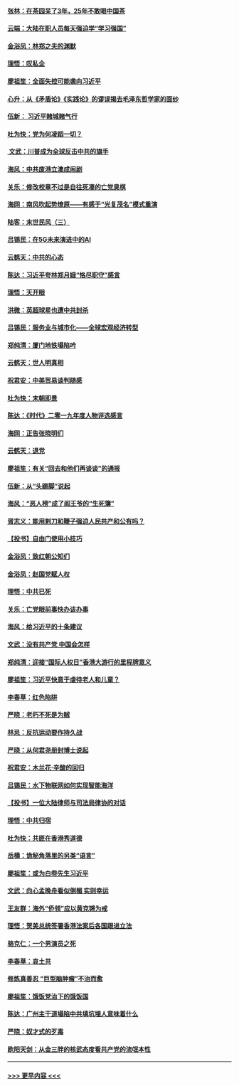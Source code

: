 #### [张林：在茶园呆了3年，25年不敢喝中国茶](../pages/nsc993/n11739240.md?t=12230922) 
#### [云端：大陆在职人员每天强迫学“学习强国”](../pages/nsc993/n11738735.md?t=12230922) 
#### [金浴凤：林郑之夫的渊默](../pages/nsc993/n11737735.md?t=12230922) 
#### [理悟：叹私企](../pages/nsc993/n11737715.md?t=12230922) 
#### [廖祖笙：全面失控可能袭向习近平](../pages/nsc993/n11737704.md?t=12230922) 
#### [心升：从《矛盾论》《实践论》的谬误揭去毛泽东哲学家的面纱](../pages/nsc993/n11736962.md?t=12230922) 
#### [伍新： 习近平赌城赌气行](../pages/nsc993/n11736929.md?t=12230922) 
#### [吐为快：党为何凌蹈一切？](../pages/nsc993/n11736915.md?t=12230922) 
#### [ 文武：川普成为全球反击中共的旗手](../pages/nsc993/n11736882.md?t=12230922) 
#### [海风：中共废港立澳成闹剧](../pages/nsc993/n11735857.md?t=12230922) 
#### [关乐：修改校章不过是自往死凑的亡党臭棋](../pages/nsc993/n11735097.md?t=12230922) 
#### [海网：南风吹起势燎原——有感于“光复茂名”模式重演](../pages/nsc993/n11732308.md?t=12230922) 
#### [陆客：末世民风（三）](../pages/nsc993/n11732211.md?t=12230922) 
#### [吕锡民：在5G未来演进中的AI](../pages/nsc993/n11730010.md?t=12230922) 
#### [云鹤天：中共的心态](../pages/nsc993/n11729906.md?t=12230922) 
#### [陈达：习近平夸林郑月娥“恪尽职守”感言](../pages/nsc993/n11729881.md?t=12230922) 
#### [理悟：天开眼](../pages/nsc993/n11729699.md?t=12230922) 
#### [洪微：英超球星也遭中共封杀](../pages/nsc993/n11727243.md?t=12230922) 
#### [吕锡民：服务业与城市化——全球宏观经济转型](../pages/nsc993/n11725845.md?t=12230922) 
#### [郑纯清：厦门地铁塌陷吟](../pages/nsc993/n11725813.md?t=12230922) 
#### [云鹤天：世人明真相](../pages/nsc993/n11725621.md?t=12230922) 
#### [祝君安：中美贸易谈判随感](../pages/nsc993/n11725609.md?t=12230922) 
#### [吐为快：末朝即景](../pages/nsc993/n11723365.md?t=12230922) 
#### [陈达：《时代》二零一九年度人物评选感言](../pages/nsc993/n11723337.md?t=12230922) 
#### [海网：正告张晓明们](../pages/nsc993/n11723228.md?t=12230922) 
#### [云鹤天：退党](../pages/nsc993/n11723056.md?t=12230922) 
#### [廖祖笙：有关“回去和他们再谈谈”的通报](../pages/nsc993/n11722442.md?t=12230922) 
#### [伍新：从“头踢脚”说起](../pages/nsc993/n11722429.md?t=12230922) 
#### [海风：“恶人榜”成了阎王爷的“生死簿”](../pages/nsc993/n11722272.md?t=12230922) 
#### [胥志义：能用剌刀和鞭子强迫人民共产和公有吗？](../pages/nsc993/n11720569.md?t=12230922) 
#### [【投书】自由门使用小技巧](../pages/nsc993/n11720180.md?t=12230922) 
#### [金浴凤：致红朝公知们](../pages/nsc993/n11720563.md?t=12230922) 
#### [金浴凤：赵国党赋人权](../pages/nsc993/n11720533.md?t=12230922) 
#### [理悟：中共已死](../pages/nsc993/n11720233.md?t=12230922) 
#### [关乐：亡党眼前事快办该办事](../pages/nsc993/n11719160.md?t=12230922) 
#### [海风：给习近平的十条建议](../pages/nsc993/n11717616.md?t=12230922) 
#### [文武：没有共产党 中国会怎样](../pages/nsc993/n11717584.md?t=12230922) 
#### [郑纯清：迎接“国际人权日”香港大游行的里程牌意义](../pages/nsc993/n11717417.md?t=12230922) 
#### [廖祖笙：习近平快意于虐待老人和儿童？](../pages/nsc993/n11715313.md?t=12230922) 
#### [李春草：红色陷阱](../pages/nsc993/n11715029.md?t=12230922) 
#### [严晓：老朽不死是为贼](../pages/nsc993/n11712910.md?t=12230922) 
#### [林忌：反抗运动要作持久战](../pages/nsc993/n11712623.md?t=12230922) 
#### [严晓：从何君尧册封博士说起](../pages/nsc993/n11712465.md?t=12230922) 
#### [祝君安：木兰花·辛酸的回归](../pages/nsc993/n11712381.md?t=12230922) 
#### [吕锡民：水下物联网如何实现智能海洋](../pages/nsc993/n11711158.md?t=12230922) 
#### [【投书】一位大陆律师与司法局律协的对话](../pages/nsc993/n11709675.md?t=12230922) 
#### [理悟：中共归宿](../pages/nsc993/n11710059.md?t=12230922) 
#### [吐为快：共匪在香港秀道德](../pages/nsc993/n11709979.md?t=12230922) 
#### [岳横：诡秘角落里的另类“语言”](../pages/nsc993/n11709792.md?t=12230922) 
#### [廖祖笙：或为白卷先生习近平](../pages/nsc993/n11708330.md?t=12230922) 
#### [文武：向心孟晚舟看似倒楣 实则幸运](../pages/nsc993/n11708236.md?t=12230922) 
#### [王友群：海外“侨领”应以黄克锵为戒](../pages/nsc993/n11706176.md?t=12230922) 
#### [理悟：贺美总统签署香港法案后各国跟进立法](../pages/nsc993/n11706853.md?t=12230922) 
#### [骆克仁：一个男演员之死](../pages/nsc993/n11706677.md?t=12230922) 
#### [李春草：哀土共](../pages/nsc993/n11706255.md?t=12230922) 
#### [修炼真善忍 “巨型脑肿瘤”不治而愈](../pages/nsc993/n11705340.md?t=12230922) 
#### [廖祖笙：饿饭党治下的饿饭国](../pages/nsc993/n11705085.md?t=12230922) 
#### [陈达：广州主干道塌陷中共填坑埋人意味着什么](../pages/nsc993/n11705046.md?t=12230922) 
#### [严晓：奴才式的歹毒](../pages/nsc993/n11704826.md?t=12230922) 
#### [欧阳天剑：从金三胖的核武态度看共产党的流氓本性](../pages/nsc993/n11702238.md?t=12230922) 

----
#### [ >>> 更早内容 <<< ](../indexes/nsc993-earlier.md)
